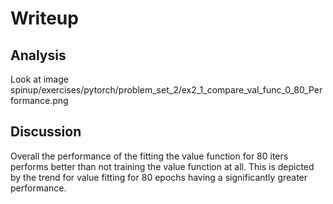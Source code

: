 # Writeup 

## Analysis 

Look at image 
spinup/exercises/pytorch/problem_set_2/ex2_1_compare_val_func_0_80_Performance.png

## Discussion

Overall the performance of the fitting the value function for 80 iters performs better than not training the value function at all. This is depicted by the trend for value fitting for 80 epochs having a significantly greater performance. 
